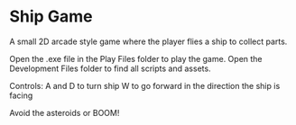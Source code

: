 # Ship Game
A small 2D arcade style game where the player flies a ship to collect parts.

Open the .exe file in the Play Files folder to play the game.
Open the Development Files folder to find all scripts and assets.

Controls:
A and D to turn ship
W to go forward in the direction the ship is facing

Avoid the asteroids or BOOM!
